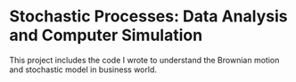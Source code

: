 # Stochastic Processes: Data Analysis and Computer Simulation
This project includes the code I wrote to understand the Brownian motion and stochastic model in business world.
